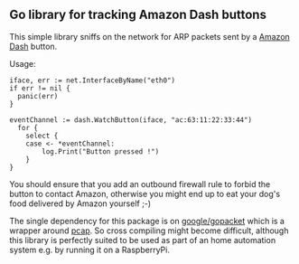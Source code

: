 ## Go library for tracking Amazon Dash buttons

This simple library sniffs on the network for ARP packets sent by a [Amazon Dash](https://www.amazon.com/dp/B01LBT75HE) button.

Usage:

```golang
iface, err := net.InterfaceByName("eth0")
if err != nil {
  panic(err)
}

eventChannel := dash.WatchButton(iface, "ac:63:11:22:33:44")
  for {
	select {
	case <- *eventChannel:
		log.Print("Button pressed !")
	}
}
```

You should ensure that you add an outbound firewall rule to forbid the button to contact Amazon, otherwise you might end up to eat your dog's food delivered by Amazon yourself ;-)

The single dependency for this package is on [google/gopacket](https://godoc.org/github.com/google/gopacket) which is a wrapper around [pcap](https://en.wikipedia.org/wiki/Pcap). So cross compiling might become difficult, although this library is perfectly suited to be used as part of an home automation system e.g. by running it on a RaspberryPi.
